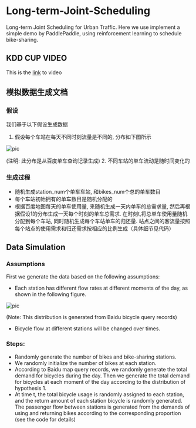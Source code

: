 # Long-term-Joint-Scheduling

Long-term Joint Scheduling for Urban Traffic.
Here we use implement a simple demo by PaddlePaddle, using reinforcement learning to schedule bike-sharing.

## KDD CUP VIDEO
This is the [link](https://youtu.be/t5M2wVPhTyk) to video

## 模拟数据生成文档
### 假设
我们基于以下假设生成数据
1.	假设每个车站在每天不同时刻流量是不同的, 分布如下图所示

![pic](https://zeroxf.oss-cn-shanghai.aliyuncs.com/pic.png)

(注明: 此分布是从百度单车查询记录生成)
2.	不同车站的单车流动是随时间变化的

### 生成过程
- 随机生成station_num个单车车站, 和bikes_num个总的单车数目
- 每个车站初始拥有的单车数目是随机分配的
- 根据百度地图每天的单车使用量, 来随机生成一天内单车的总需求量, 然后再根据假设1的分布生成一天每个时刻的单车总需求.
在时刻t,将总单车使用量随机分配到每个车站, 同时随机生成每个车站单车的归还量. 站点之间的客流量按照每个站点的使用需求和归还需求按相应的比例生成（具体细节见代码）

## Data Simulation
### Assumptions
First we generate the data based on the following assumptions:
- Each station has different flow rates at different moments of the day, as shown in the following figure.

![pic](https://zeroxf.oss-cn-shanghai.aliyuncs.com/pic.png)

(Note: This distribution is generated from Baidu bicycle query records)
- Bicycle flow at different stations will be changed over times.

### Steps:
- Randomly generate the number of bikes and bike-sharing stations.
- We randomly initialize the number of bikes at each station.
- According to Baidu map query records, we randomly generate the total demand for bicycles during the day. Then we generate the total demand for bicycles at each moment of the day according to the distribution of hypothesis 1.
- At time t, the total bicycle usage is randomly assigned to each station, and the return amount of each station bicycle is randomly generated. The passenger flow between stations is generated from the demands of using and returning bikes according to the corresponding proportion (see the code for details)

